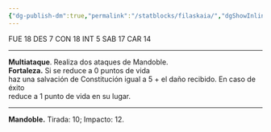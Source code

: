 ```yaml
---
{"dg-publish-dm":true,"permalink":"/statblocks/filaskaia/","dgShowInlineTitle":"false"}
---
```


<p><span><span style="display:none"> AC:<span id="ac"><strong>18</strong></span> | HP: <span id="hp">104</span> | IN: <span id="in">2</span></span></span></p><p><span>FUE <span class="dice-roller no-icon" aria-label-position="top" data-dice="d20+5" aria-label="d20+5
[13]+5"><span class="dice-roller-result">18</span></span> DES <span class="dice-roller no-icon" aria-label-position="top" data-dice="d20+2" aria-label="d20+2
[5]+2"><span class="dice-roller-result">7</span></span> CON <span class="dice-roller no-icon" aria-label-position="top" data-dice="d20+4" aria-label="d20+4
[14]+4"><span class="dice-roller-result">18</span></span> INT <span class="dice-roller no-icon" aria-label-position="top" data-dice="d20+0" aria-label="d20+0
[5]+0"><span class="dice-roller-result">5</span></span> SAB <span class="dice-roller no-icon" aria-label-position="top" data-dice="d20+3" aria-label="d20+3
[14]+3"><span class="dice-roller-result">17</span></span> CAR <span class="dice-roller no-icon" aria-label-position="top" data-dice="d20+2" aria-label="d20+2
[12]+2"><span class="dice-roller-result">14</span></span></span></p><p><span><hr>
<p dir="auto"><strong>Multiataque</strong>. Realiza dos ataques de Mandoble.<br>
<strong>Fortaleza.</strong> Si se reduce a 0 puntos de vida<br>
haz una salvación de Constitución igual a 5 + el daño recibido. En caso de éxito<br>
reduce a 1 punto de vida en su lugar.</p></span></p><p><span><hr>
<p dir="auto"><strong>Mandoble.</strong> Tirada: <span class="dice-roller no-icon is-min" aria-label-position="top" data-dice="d20+9" aria-label="d20+9
[1]+9"><span class="dice-roller-result">10</span></span>; Impacto: <span class="dice-roller no-icon" aria-label-position="top" data-dice="2d8+5" aria-label="2d8+5
[2, 5]+5"><span class="dice-roller-result">12</span></span>.</p></span></p>